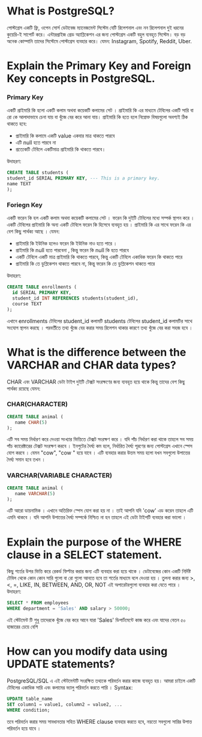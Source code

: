 # What is PostgreSQL?

পোস্টগ্রেস একটি ফ্রি, ওপেন সোর্স ডেটাবেজ ম্যানেজমেন্ট সিস্টেম যেটি রিলেশনাল এবং নন রিলেশনাল দুই ধরনের কুয়েরি-ই সাপোর্ট করে। এন্টারপ্রাইজ গ্রেড অ্যাপ্লিকেশন এর জন্য পোস্টগ্রেস একটি বহুল ব্যবহৃত সিস্টেম। বড় বড় অনেক কোম্পানি তাদের সিস্টেমে পোস্টগ্রেস ব্যবহার করে। যেমন: Instagram, Spotify, Reddit, Uber.

# Explain the Primary Key and Foreign Key concepts in PostgreSQL.

### Primary Key

একটি প্রাইমারি কি হলো একটি কলাম অথবা কয়েকটি কলামের সেট । প্রাইমারি কি এর মাধ্যমে টেবিলের একটি সারি বা রো কে আলাদাভাবে চেনা যায় বা খুঁজে বের করে আনা যায়। প্রাইমারি কি হতে হলে নিম্নোক্ত বিষয়গুলো অবশ্যই ঠিক থাকতে হবে:

- প্রাইমারি কি কলামে একটি value একবার মাত্র থাকতে পারবে
- এটি null হতে পারবে না
- প্রত্যেকটি টেবিলে একটিমাত্র প্রাইমারি কি থাকতে পারবে।

উদাহরণ:

```sql
CREATE TABLE students (
student_id SERIAL PRIMARY KEY, --- This is a primary key.
name TEXT
);
```

### Foriegn Key

একটি ফরেন কি হল একটি কলাম অথবা কয়েকটি কলামের সেট । ফরেন কি দুইটি টেবিলের মধ্যে সম্পর্ক স্থাপন করে । একটি টেবিলের প্রাইমারি কি অন্য একটি টেবিলে ফরেন কি হিসেবে ব্যবহৃত হয় । প্রাইমারি কি এর সাথে ফরেন কি এর বেশ কিছু পার্থক্য আছে । যেমন:

- প্রাইমারি কি ইউনিক হলেও ফরেন কি ইউনিক নাও হতে পারে ।
- প্রাইমারি কি null হতে পারবেনা , কিন্তু ফরেন কি null কি হতে পারবে
- একটি টেবিলে একটি মাত্র প্রাইমারি কি থাকতে পারবে, কিন্তু একটি টেবিলে একাধিক ফরেন কি থাকতে পারে
- প্রাইমারি কি তে ডুপ্লিকেশন থাকতে পারবে না, কিন্তু ফরেন কি তে ডুপ্লিকেশন থাকতে পারে

উদাহরণ:

```sql
CREATE TABLE enrollments (
  id SERIAL PRIMARY KEY,
  student_id INT REFERENCES students(student_id),
  course TEXT
);
```

এখানে enrollments টেবিলের student_id কলামটি students টেবিলের student_id কলামটির সাথে সংযোগ স্থাপন করছে । পরবর্তীতে তথ্য খুঁজে বের করার সময় রিলেশন থাকার কারণে তথ্য খুঁজে বের করা সহজ হবে ।

# What is the difference between the VARCHAR and CHAR data types?

CHAR এবং VARCHAR ডেটা টাইপ দুইটি টেক্সট সংরক্ষণের জন্য ব্যবহৃত হয়ে থাকে কিন্তু তাদের বেশ কিছু পার্থক্য রয়েছে যেমন:

### CHAR(CHARACTER)

```sql
CREATE TABLE animal (
   name CHAR(5)
);
```

এটি সব সময় নির্ধারণ করে দেওয়া সংখ্যার ভিত্তিতে টেক্সট সংরক্ষণ করে । যদি পাঁচ নির্ধারণ করা থাকে তাহলে সব সময় পাঁচ ক্যারেক্টারের টেক্সট সংরক্ষণ করবে । ইনপুটের দৈর্ঘ্য কম হলে, নির্ধারিত দৈর্ঘ্য পূরণের জন্য পোস্টগ্রেস এখানে স্পেস যোগ করবে । যেমন "cow", "cow " হয়ে যাবে ।
এটি ব্যবহার করার উত্তম সময় হলো যখন সবগুলো উপাত্তের দৈর্ঘ্য সমান হবে তখন ।

### VARCHAR(VARIABLE CHARACTER)

```sql
CREATE TABLE animal (
   name VARCHAR(5)
);
```

এটি আরো ডায়নামিক । এখানে অতিরিক্ত স্পেস যোগ করা হয় না । তাই আপনি যদি 'cow' এড করেন তাহলে এটি এমনি থাকবে । যদি আপনি উপাত্তের দৈর্ঘ্য সম্পর্কে নিশ্চিত না হন তাহলে এই ডেটা টাইপটি ব্যবহার করা ভালো ।

# Explain the purpose of the WHERE clause in a SELECT statement.

কিছু শর্তের উপর ভিত্তি করে রেকর্ড ফিল্টার করার জন্য এটি ব্যবহার করা হয়ে থাকে । ডেটাবেজের কোন একটি নির্দিষ্ট টেবিল থেকে কোন কোন সারি গুলো বা রো গুলো আনতে হবে তা শর্তের মাধ্যমে বলে দেওয়া হয় । তুলনা করার জন্য >, <, =, LIKE, IN, BETWEEN, AND, OR, NOT এই অপারেটরগুলো ব্যবহার করা যেতে পারে ।
উদাহরণ:

```sql
SELECT * FROM employees
WHERE department = 'Sales' AND salary > 50000;
```

এই স্টেটমেন্ট টি শুধু তাদেরকে খুঁজে বের করে আনে যারা 'Sales' ডিপার্টমেন্টে কাজ করে এবং যাদের বেতন ৫০ হাজারের চেয়ে বেশি

# How can you modify data using UPDATE statements?

PostgreSQL/SQL এ এই স্টেটমেন্টটি সংরক্ষিত তথ্যকে পরিবর্তন করার কাজে ব্যবহৃত হয়। আমরা চাইলে একটি টেবিলের একাধিক সারি এবং কলামের ভ্যালু পরিবর্তন করতে পারি ।
Syntax:

```sql
UPDATE table_name
SET column1 = value1, column2 = value2, ...
WHERE condition;
```

তবে পরিবর্তন করার সময় সাবধানতার সহিত WHERE clause ব্যবহার করতে হবে, নয়তো সবগুলো সারির উপাত্ত পরিবর্তন হয়ে যাবে ।
